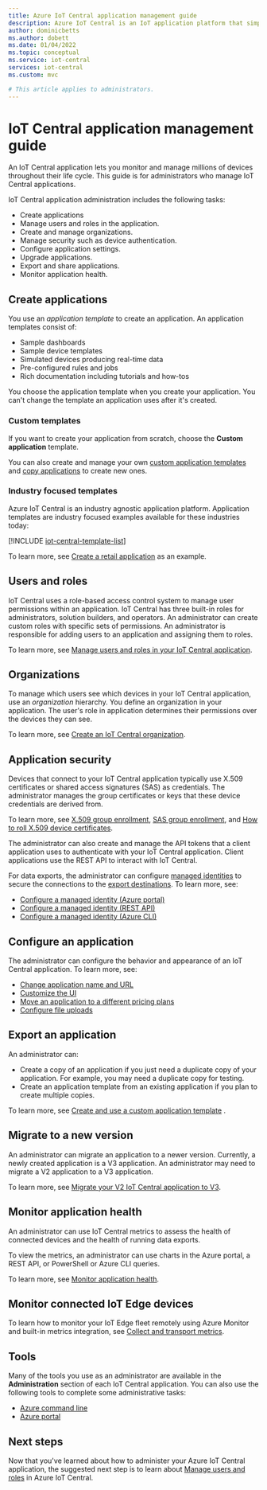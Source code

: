 ```yaml
---
title: Azure IoT Central application management guide
description: Azure IoT Central is an IoT application platform that simplifies the creation of IoT solutions. This guide describes how to manage your IoT Central application. Application management includes users, organization, and security.
author: dominicbetts 
ms.author: dobett 
ms.date: 01/04/2022
ms.topic: conceptual
ms.service: iot-central
services: iot-central
ms.custom: mvc

# This article applies to administrators.
---
```


# IoT Central application management guide

An IoT Central application lets you monitor and manage millions of devices throughout their life cycle. This guide is for administrators who manage IoT Central applications.

IoT Central application administration includes the following tasks:

- Create applications
- Manage users and roles in the application.
- Create and manage organizations.
- Manage security such as device authentication.
- Configure application settings.
- Upgrade applications.
- Export and share applications.
- Monitor application health.

## Create applications

You use an *application template* to create an application. An application templates consist of:

- Sample dashboards
- Sample device templates
- Simulated devices producing real-time data
- Pre-configured rules and jobs
- Rich documentation including tutorials and how-tos

You choose the application template when you create your application. You can't change the template an application uses after it's created.

### Custom templates

If you want to create your application from scratch, choose the **Custom application** template.

You can also create and manage your own [custom application templates](howto-create-iot-central-application.md#create-and-use-a-custom-application-template) and [copy applications](howto-create-iot-central-application.md#copy-an-application) to create new ones.

### Industry focused templates

Azure IoT Central is an industry agnostic application platform. Application templates are industry focused examples available for these industries today:

[!INCLUDE [iot-central-template-list](../../../includes/iot-central-template-list.md)]

To learn more, see [Create a retail application](../retail/tutorial-in-store-analytics-create-app.md) as an example.

## Users and roles

IoT Central uses a role-based access control system to manage user permissions within an application. IoT Central has three built-in roles for administrators, solution builders, and operators. An administrator can create custom roles with specific sets of permissions. An administrator is responsible for adding users to an application and assigning them to roles.

To learn more, see [Manage users and roles in your IoT Central application](howto-manage-users-roles.md).

## Organizations

To manage which users see which devices in your IoT Central application, use an _organization_ hierarchy. You define an organization in your application.
The user's role in application  determines their permissions over the devices they can see.

To learn more, see [Create an IoT Central organization](howto-create-organizations.md).

## Application security

Devices that connect to your IoT Central application typically use X.509 certificates or shared access signatures (SAS) as credentials. The administrator manages the group certificates or keys that these device credentials are derived from.

To learn more, see [X.509 group enrollment](concepts-get-connected.md#x509-group-enrollment), [SAS group enrollment](concepts-get-connected.md#sas-group-enrollment), and [How to roll X.509 device certificates](how-to-connect-devices-x509.md).

The administrator can also create and manage the API tokens that a client application uses to authenticate with your IoT Central application. Client applications use the REST API to interact with IoT Central.

For data exports, the administrator can configure [managed identities](../../active-directory/managed-identities-azure-resources/overview.md) to secure the connections to the [export destinations](howto-export-data.md). To learn more, see:

- [Configure a managed identity (Azure portal)](howto-manage-iot-central-from-portal.md#configure-a-managed-identity)
- [Configure a managed identity (REST API)](howto-manage-iot-central-with-rest-api.md)
- [Configure a managed identity (Azure CLI)](howto-manage-iot-central-from-cli.md#configure-a-managed-identity)

## Configure an application

The administrator can configure the behavior and appearance of an IoT Central application. To learn more, see:

- [Change application name and URL](howto-administer.md#change-application-name-and-url)
- [Customize the UI](howto-customize-ui.md)
- [Move an application to a different pricing plans](howto-faq.yml#how-do-i-move-from-a-free-to-a-standard-pricing-plan-)
- [Configure file uploads](howto-configure-file-uploads.md)

## Export an application

An administrator can:

- Create a copy of an application if you just need a duplicate copy of your application. For example, you may need a duplicate copy for testing.
- Create an application template from an existing application if you plan to create multiple copies.

To learn more, see [Create and use a custom application template](howto-create-iot-central-application.md#create-and-use-a-custom-application-template) .

## Migrate to a new version

An administrator can migrate an application to a newer version. Currently, a newly created application is a V3 application. An administrator may need to migrate a V2 application to a V3 application.

To learn more, see [Migrate your V2 IoT Central application to V3](howto-migrate.md).

## Monitor application health

An administrator can use IoT Central metrics to assess the health of connected devices and the health of running data exports.

To view the metrics, an administrator can use charts in the Azure portal, a REST API, or PowerShell or Azure CLI queries.

To learn more, see [Monitor application health](howto-manage-iot-central-from-portal.md#monitor-application-health).

## Monitor connected IoT Edge devices

To learn how to monitor your IoT Edge fleet remotely using Azure Monitor and built-in metrics integration, see [Collect and transport metrics](../../iot-edge/how-to-collect-and-transport-metrics.md).

## Tools

Many of the tools you use as an administrator are available in the **Administration** section of each IoT Central application. You can also use the following tools to complete some administrative tasks:

- [Azure command line](howto-manage-iot-central-from-cli.md)
- [Azure portal](howto-manage-iot-central-from-portal.md)

## Next steps

Now that you've learned about how to administer your Azure IoT Central application, the suggested next step is to learn about [Manage users and roles](howto-manage-users-roles.md) in Azure IoT Central.
